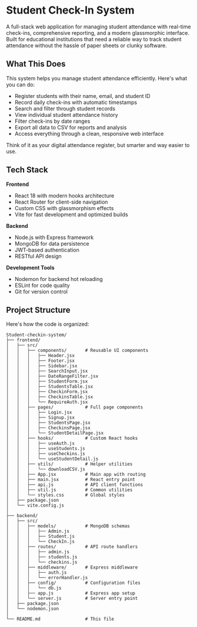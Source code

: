 # Student Check-In System

A full-stack web application for managing student attendance with real-time check-ins, comprehensive reporting, and a modern glassmorphic interface. Built for educational institutions that need a reliable way to track student attendance without the hassle of paper sheets or clunky software.

## What This Does

This system helps you manage student attendance efficiently. Here's what you can do:

- Register students with their name, email, and student ID
- Record daily check-ins with automatic timestamps
- Search and filter through student records
- View individual student attendance history
- Filter check-ins by date ranges
- Export all data to CSV for reports and analysis
- Access everything through a clean, responsive web interface

Think of it as your digital attendance register, but smarter and way easier to use.

## Tech Stack

**Frontend**
- React 18 with modern hooks architecture
- React Router for client-side navigation
- Custom CSS with glassmorphism effects
- Vite for fast development and optimized builds

**Backend**
- Node.js with Express framework
- MongoDB for data persistence
- JWT-based authentication
- RESTful API design

**Development Tools**
- Nodemon for backend hot reloading
- ESLint for code quality
- Git for version control

## Project Structure

Here's how the code is organized:

```
Student-checkin-system/
├── frontend/
│   ├── src/
│   │   ├── components/       # Reusable UI components
│   │   │   ├── Header.jsx
│   │   │   ├── Footer.jsx
│   │   │   ├── Sidebar.jsx
│   │   │   ├── SearchInput.jsx
│   │   │   ├── DateRangeFilter.jsx
│   │   │   ├── StudentForm.jsx
│   │   │   ├── StudentsTable.jsx
│   │   │   ├── CheckinForm.jsx
│   │   │   ├── CheckinsTable.jsx
│   │   │   └── RequireAuth.jsx
│   │   ├── pages/            # Full page components
│   │   │   ├── Login.jsx
│   │   │   ├── Signup.jsx
│   │   │   ├── StudentsPage.jsx
│   │   │   ├── CheckinsPage.jsx
│   │   │   └── StudentDetailPage.jsx
│   │   ├── hooks/            # Custom React hooks
│   │   │   ├── useAuth.js
│   │   │   ├── useStudents.js
│   │   │   ├── useCheckins.js
│   │   │   └── useStudentDetail.js
│   │   ├── utils/            # Helper utilities
│   │   │   └── downloadCSV.js
│   │   ├── App.jsx           # Main app with routing
│   │   ├── main.jsx          # React entry point
│   │   ├── api.js            # API client functions
│   │   ├── util.js           # Common utilities
│   │   └── styles.css        # Global styles
│   ├── package.json
│   └── vite.config.js
│
├── backend/
│   ├── src/
│   │   ├── models/           # MongoDB schemas
│   │   │   ├── Admin.js
│   │   │   ├── Student.js
│   │   │   └── CheckIn.js
│   │   ├── routes/           # API route handlers
│   │   │   ├── admin.js
│   │   │   ├── students.js
│   │   │   └── checkins.js
│   │   ├── middleware/       # Express middleware
│   │   │   ├── auth.js
│   │   │   └── errorHandler.js
│   │   ├── config/           # Configuration files
│   │   │   └── db.js
│   │   ├── app.js            # Express app setup
│   │   └── server.js         # Server entry point
│   ├── package.json
│   └── nodemon.json
│
└── README.md                 # This file
```
